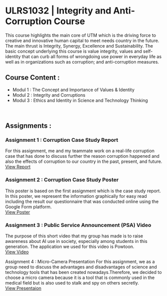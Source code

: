 # ULRS1032 | Integrity and Anti-Corruption Course
This course highlights the main core of UTM which is the driving force to creative and innovative human capital to meet needs country in the future. The main thrust is Integrity, Synergy, Excellence and Sustainability. The basic concept underlying this course is value integrity, values ​​and self-identity that can curb all forms of wrongdoing use power in everyday life as well as in organizations such as corruption; and anti-corruption measures.

## Course Content :
* Modul 1 : The Concept and Importance of Values ​​& Identity
* Modul 2 : Integrity and Corruptions
* Modul 3 : Ethics and Identity in Science and Technology Thinking
<br />

## Assignments :
### Assignment 1 : Corruption Case Study Report
For this assignment, me and my teammate work on a real-life corruption case that has done to discuss further the reason corruption happened and also the effects of corruption to our country in the past, present, and future.<br />
<a href="https://github.com/haani1224/SECPH-1/blob/main/Intergrity-and-anti-corruption-course/T2a-Kajian%20KesPR05.pdf" target="_blank">View Report</a>

### Assignment 2 : Corruption Case Study Poster
This poster is based on the first assignment which is the case study report. In this poster, we represent the information graphically for easy read including the result our questionnaire that was conducted online using the Google Form platform.<br />
<a href="https://github.com/haani1224/SECPH-1/blob/main/Intergrity-and-anti-corruption-course/T2b-PosterPR05.pdf" target="_blank">View Poster</a>

### Assignment 3 : Public Service Announcement (PSA) Video
The purpose of this short video that my group has made is to raise awareness about AI use in society, especially among students in this generation. The application we used for this video is Powtoon.<br />
<a href="https://youtu.be/edUKVwfInE8?si=FM97YnBTASDpUh6T" target="_blank">View Video</a>

Assignment 4 : Micro-Camera Presentation
For this assignment, we as a group need to discuss the advantages and disadvantages of science and technology tools that has been created nowadays.Therefore, we decided to choose a micro camera because it is a tool that is commonly used in the medical field but is also used to stalk and spy on others secretly.<br />
<a href="https://github.com/haani1224/SECPH-1/blob/main/Intergrity-and-anti-corruption-course/PR05-Module3Ac01.pdf" target="_blank">View Presentaion</a>

